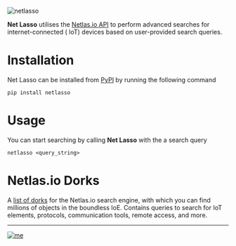 ![netlasso](https://github.com/rly0nheart/netlasso/assets/74001397/939673e3-4a1c-4af4-a6b2-aa1a5dd9be3a)


**Net Lasso** utilises the [Netlas.io API](https://netlas.io/api) to perform advanced searches for internet-connected (
IoT) devices based on user-provided search queries.

# Installation

Net Lasso can be installed from [PyPI](https://pypi.org/project/netlasso) by running the following command

```commandline
pip install netlasso
```

# Usage

You can start searching by calling **Net Lasso** with the a search query

```commandline
netlasso <query_string>
```

# Netlas.io Dorks

A [list of dorks](https://github.com/netlas-io/netlas-dorks) for the Netlas.io search engine, with which you can find
millions of objects in the boundless IoE. Contains queries to search for IoT elements, protocols, communication tools,
remote access, and more.
***
[![me](https://github.com/rly0nheart/netlasso/assets/74001397/8f67cb42-8216-4ee4-95d3-1206ad4f8c72)](https://about.me/rly0nheart)

